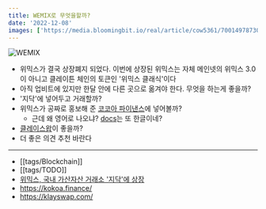 ```yaml
---
title: WEMIX로 무엇을할까?
date: '2022-12-08'
images: ['https://media.bloomingbit.io/real/article/cow5361/7001497873091133504.png?w=640']
---
```

![WEMIX](https://media.bloomingbit.io/real/article/cow5361/7001497873091133504.png?w=640)
- 위믹스가 결국 상장폐지 되었다. 이번에 상장된 위믹스는 자체 메인넷의 위믹스 3.0이 아니고 클레이튼 체인의 토큰인 '위믹스 클래식'이다
- 아직 업비트에 있지만 한달 안에 다른 곳으로 옮겨야 한다. 무엇을 하는게 좋을까?
- '지닥'에 넣어두고 거래할까?
- 위믹스가 공짜로 홍보해 준 [코코아 파이낸스](https://kokoa.finance/)에 넣어볼까?
	- 근데 왜 영어로 나오냐? [docs](https://docs.kokoa.finance/v/korean/)는 또 한글이네?
- [클레이스왑](https://klayswap.com/)이 좋을까?
- 더 좋은 의견 추천 바란다
---
- [[tags/Blockchain]]
- [[tags/TODO]]
- [위믹스, 국내 가산자산 거래소 '지닥'에 상장](https://news.einfomax.co.kr/news/articleView.html?idxno=4245746)
- <https://kokoa.finance/>
- <https://klayswap.com/>
